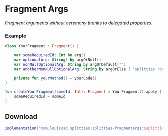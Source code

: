 # Fragment Args

*Fragment arguments without ceremony thanks to delegated properties.*

### Example

```kotlin
class YourFragment : Fragment() {

    var someRequiredId: Int by arg()
    var optionalArg: String? by argOrNull()
    var nonNullOptionalArg: String by argOrDefault("")
    var anotherNonNullOptionalArg: String by argOrElse { "splitties rock!".capitalize() }

    private fun yourMethod() = yourCode()
}

fun createYourFragment(someId: Int): Fragment = YourFragment().apply {
    someRequiredId = someId
}
```

## Download

```groovy
implementation("com.louiscad.splitties:splitties-fragmentargs:$splitties_version")
```
